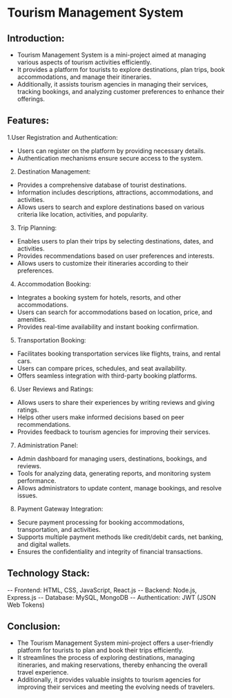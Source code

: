# Tourism Management System

## Introduction:

- Tourism Management System is a mini-project aimed at managing various aspects of tourism activities efficiently. 
- It provides a platform for tourists to explore destinations, plan trips, book accommodations, and manage their itineraries. 
- Additionally, it assists tourism agencies in managing their services, tracking bookings, and analyzing customer preferences to enhance their offerings.

## Features:

1.User Registration and Authentication:
- Users can register on the platform by providing necessary details.
- Authentication mechanisms ensure secure access to the system.

2. Destination Management:
- Provides a comprehensive database of tourist destinations.
- Information includes descriptions, attractions, accommodations, and activities.
- Allows users to search and explore destinations based on various criteria like location, activities, and popularity.

3. Trip Planning:
- Enables users to plan their trips by selecting destinations, dates, and activities.
- Provides recommendations based on user preferences and interests.
- Allows users to customize their itineraries according to their preferences.

4. Accommodation Booking:
- Integrates a booking system for hotels, resorts, and other accommodations.
- Users can search for accommodations based on location, price, and amenities.
- Provides real-time availability and instant booking confirmation.

5. Transportation Booking:
- Facilitates booking transportation services like flights, trains, and rental cars.
- Users can compare prices, schedules, and seat availability.
- Offers seamless integration with third-party booking platforms.

6. User Reviews and Ratings:
- Allows users to share their experiences by writing reviews and giving ratings.
- Helps other users make informed decisions based on peer recommendations.
- Provides feedback to tourism agencies for improving their services.

7. Administration Panel:
- Admin dashboard for managing users, destinations, bookings, and reviews.
- Tools for analyzing data, generating reports, and monitoring system performance.
- Allows administrators to update content, manage bookings, and resolve issues.

8. Payment Gateway Integration:
- Secure payment processing for booking accommodations, transportation, and activities.
- Supports multiple payment methods like credit/debit cards, net banking, and digital wallets.
- Ensures the confidentiality and integrity of financial transactions.

## Technology Stack:

-- Frontend: HTML, CSS, JavaScript, React.js
-- Backend: Node.js, Express.js
-- Database: MySQL, MongoDB
-- Authentication: JWT (JSON Web Tokens)

## Conclusion:

- The Tourism Management System mini-project offers a user-friendly platform for tourists to plan and book their trips efficiently.
-  It streamlines the process of exploring destinations, managing itineraries, and making reservations, thereby enhancing the overall travel experience.
-  Additionally, it provides valuable insights to tourism agencies for improving their services and meeting the evolving needs of travelers.
